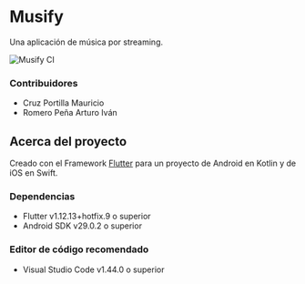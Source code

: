 # Musify
Una aplicación de música por streaming.

![Musify CI](https://github.com/MauricioPortilla/MusifyMobile/workflows/Musify%20CI/badge.svg?branch=master)

### Contribuidores
- Cruz Portilla Mauricio
- Romero Peña Arturo Iván

## Acerca del proyecto
Creado con el Framework <a href="https://flutter.dev/">Flutter</a> para un proyecto de Android en Kotlin y de iOS en Swift.

### Dependencias
- Flutter v1.12.13+hotfix.9 o superior
- Android SDK v29.0.2 o superior

### Editor de código recomendado
- Visual Studio Code v1.44.0 o superior
